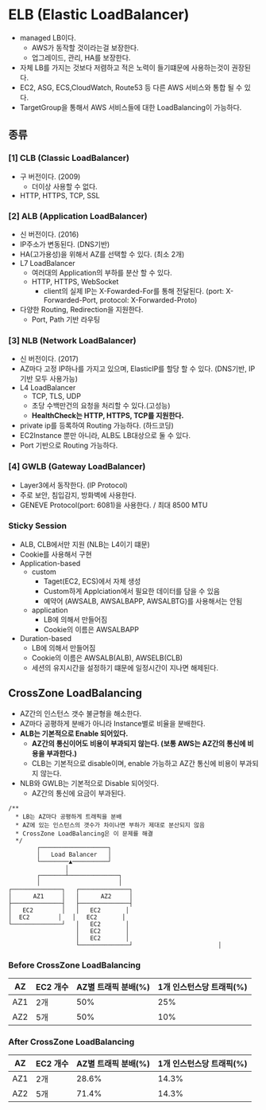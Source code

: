 # ELB (Elastic LoadBalancer)
- managed LB이다.
  - AWS가 동작할 것이라는걸 보장한다.
  - 업그레이드, 관리, HA를 보장한다.
- 자체 LB를 가지는 것보다 저렴하고 적은 노력이 들기떄문에 사용하는것이 권장된다.
- EC2, ASG, ECS,CloudWatch, Route53 등 다른 AWS 서비스와 통합 될 수 있다.
- TargetGroup을 통해서 AWS 서비스들에 대한 LoadBalancing이 가능하다.

## 종류
### [1] CLB (Classic LoadBalancer)
- 구 버전이다. (2009)
  - 더이상 사용할 수 없다.
- HTTP, HTTPS, TCP, SSL

### [2] ALB (Application LoadBalancer)
- 신 버전이다. (2016)
- IP주소가 변동된다. (DNS기반)
- HA(고가용성)을 위해서 AZ를 선택할 수 있다. (최소 2개)
- L7 LoadBalancer
    - 여러대의 Application의 부하를 분산 할 수 있다.
    - HTTP, HTTPS, WebSocket
        - client의 실제 IP는 X-Fowarded-For를 통해 전달된다. (port: X-Forwarded-Port, protocol: X-Forwarded-Proto)
- 다양한 Routing, Redirection을 지원한다.
  - Port, Path 기반 라우팅

### [3] NLB (Network LoadBalancer)
- 신 버전이다. (2017)
- AZ마다 고정 IP하나를 가지고 있으며, ElasticIP를 할당 할 수 있다. (DNS기반, IP기반 모두 사용가능)
- L4 LoadBalancer
  - TCP, TLS, UDP
  - 초당 수백만건의 요청을 처리할 수 있다.(고성능)
  - **HealthCheck는 HTTP, HTTPS, TCP를 지원한다.**
- private ip를 등록하여 Routing 가능하다. (하드코딩)
- EC2Instance 뿐만 아니라, ALB도 LB대상으로 둘 수 있다.
- Port 기반으로 Routing 가능하다.

### [4] GWLB (Gateway LoadBalancer)
- Layer3에서 동작한다. (IP Protocol)
- 주로 보안, 침입감지, 방화벽에 사용한다.
- GENEVE Protocol(port: 6081)을 사용한다. / 최대 8500 MTU


### Sticky Session
- ALB, CLB에서만 지원 (NLB는 L4이기 떄문)
- Cookie를 사용해서 구현
- Application-based
  - custom
    - Taget(EC2, ECS)에서 자체 생성
    - Custom하게 Applciation에서 필요한 데이터를 담을 수 있음
    - 예약어 (AWSALB, AWSALBAPP, AWSALBTG)를 사용해서는 안됨
  - application
    - LB에 의해서 만들어짐
    - Cookie의 이름은 AWSALBAPP
- Duration-based
  - LB에 의해서 만들어짐
  - Cookie의 이름은 AWSALB(ALB), AWSELB(CLB)
  - 세션의 유지시간을 설정하기 떄문에 일정시간이 지나면 해제된다.

## CrossZone LoadBalancing
- AZ간의 인스턴스 갯수 불균형을 해소한다.
- AZ마다 공평하게 분배가 아니라 Instance별로 비율을 분배한다.
- **ALB는 기본적으로 Enable 되어있다.**
  - **AZ간의 통신이어도 비용이 부과되지 않는다. (보통 AWS는 AZ간의 통신에 비용을 부과한다.)**
  - CLB는 기본적으로 disable이며, enable 가능하고 AZ간 통신에 비용이 부과되지 않는다.
- NLB와 GWLB는 기본적으로 Disable 되어잇다.
  - AZ간의 통신에 요금이 부과된다.
```text
/**
  * LB는 AZ마다 공평하게 트래픽을 분배
  * AZ에 있는 인스턴스의 갯수가 차이나면 부하가 제대로 분산되지 않음
  * CrossZone LoadBalancing은 이 문제를 해결
  */
        ┌───────────────────┐
        │   Load Balancer   │
        └────────▲──────────┘
                │
        ┌───────┴──────────────┐
        │                      │
┌──────────────┐   ┌──────────────┐
│      AZ1     │   │      AZ2     │
├──────────────┤   ├──────────────┤
│   EC2        │   │  ️ EC2       │
│  ️EC2        │   │  ️ EC2       │
└──────────────┘   │  ️ EC2       │
                   │  ️ EC2       │
                   │  ️ EC2       │
                   └──────────────┘                        │
```
### Before CrossZone LoadBalancing
| AZ  | EC2 개수 | AZ별 트래픽 분배(%) | 1개 인스턴스당 트래픽(%) |
|-----|---------|-------------------|--------------------|
| AZ1 | 2개     | 50%               | 25%               |
| AZ2 | 5개     | 50%               | 10%               |

### After CrossZone LoadBalancing
| AZ  | EC2 개수 | AZ별 트래픽 분배(%) | 1개 인스턴스당 트래픽(%) |
|-----|---------|-------------------|--------------------|
| AZ1 | 2개     | 28.6%             | 14.3%              |
| AZ2 | 5개     | 71.4%             | 14.3%              |
